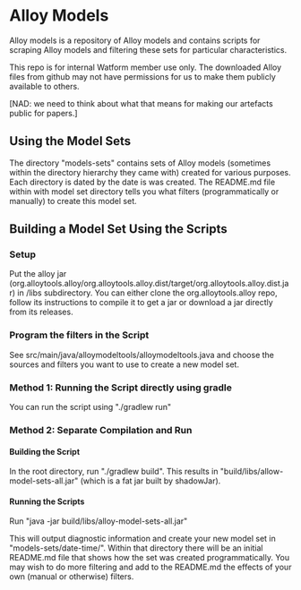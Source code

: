 # Alloy Models

Alloy models is a repository of Alloy models and contains scripts for scraping Alloy models and filtering these sets for particular characteristics.

This repo is for internal Watform member use only.  The downloaded Alloy files from github may not have permissions for us to make them publicly available to others.

[NAD: we need to think about what that means for making our artefacts public for papers.]

## Using the Model Sets

The directory "models-sets" contains sets of Alloy models (sometimes within the directory hierarchy they came with) created for various purposes.  Each directory is dated by the date is was created.  The README.md file within with model set directory tells you what filters (programmatically or manually) to create this model set.

## Building a Model Set Using the Scripts

### Setup

Put the alloy jar (org.alloytools.alloy/org.alloytools.alloy.dist/target/org.alloytools.alloy.dist.jar) in /libs subdirectory. You can either clone the org.alloytools.alloy repo, follow its instructions to compile it to get a jar or download a jar directly from its releases.

### Program the filters in the Script

See src/main/java/alloymodeltools/alloymodeltools.java and choose the sources and filters you want to use to create a new model set.

### Method 1: Running the Script directly using gradle

You can run the script using "./gradlew run"

### Method 2: Separate Compilation and Run

#### Building the Script

In the root directory, run "./gradlew build".   This results in "build/libs/allow-model-sets-all.jar" (which is a fat jar built by shadowJar).

#### Running the Scripts

Run "java -jar build/libs/alloy-model-sets-all.jar"

This will output diagnostic information and create your new model set in "models-sets/date-time/".  Within that directory there will be an initial README.md file that shows how the set was created programmatically.  You may wish to do more filtering and add to the README.md the effects of your own (manual or otherwise) filters.

